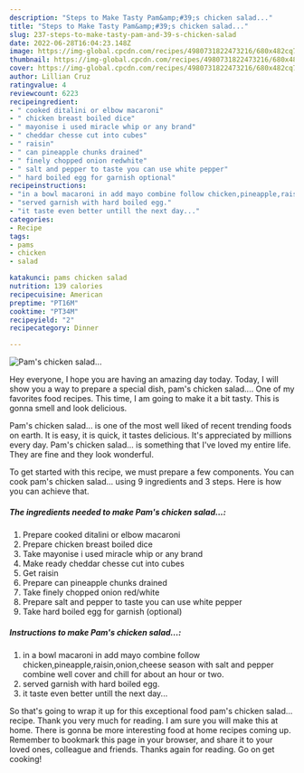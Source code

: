 ```yaml
---
description: "Steps to Make Tasty Pam&amp;#39;s chicken salad..."
title: "Steps to Make Tasty Pam&amp;#39;s chicken salad..."
slug: 237-steps-to-make-tasty-pam-and-39-s-chicken-salad
date: 2022-06-28T16:04:23.148Z
image: https://img-global.cpcdn.com/recipes/4980731822473216/680x482cq70/pams-chicken-salad-recipe-main-photo.jpg
thumbnail: https://img-global.cpcdn.com/recipes/4980731822473216/680x482cq70/pams-chicken-salad-recipe-main-photo.jpg
cover: https://img-global.cpcdn.com/recipes/4980731822473216/680x482cq70/pams-chicken-salad-recipe-main-photo.jpg
author: Lillian Cruz
ratingvalue: 4
reviewcount: 6223
recipeingredient:
- " cooked ditalini or elbow macaroni"
- " chicken breast boiled dice"
- " mayonise i used miracle whip or any brand"
- " cheddar chesse cut into cubes"
- " raisin"
- " can pineapple chunks drained"
- " finely chopped onion redwhite"
- " salt and pepper to taste you can use white pepper"
- " hard boiled egg for garnish optional"
recipeinstructions:
- "in a bowl macaroni in add mayo combine follow chicken,pineapple,raisin,onion,cheese season with salt and pepper combine well cover and chill for about an hour or two."
- "served garnish with hard boiled egg."
- "it taste even better untill the next day..."
categories:
- Recipe
tags:
- pams
- chicken
- salad

katakunci: pams chicken salad 
nutrition: 139 calories
recipecuisine: American
preptime: "PT16M"
cooktime: "PT34M"
recipeyield: "2"
recipecategory: Dinner

---
```



![Pam&#39;s chicken salad...](https://img-global.cpcdn.com/recipes/4980731822473216/680x482cq70/pams-chicken-salad-recipe-main-photo.jpg)

Hey everyone, I hope you are having an amazing day today. Today, I will show you a way to prepare a special dish, pam&#39;s chicken salad.... One of my favorites food recipes. This time, I am going to make it a bit tasty. This is gonna smell and look delicious.



Pam&#39;s chicken salad... is one of the most well liked of recent trending foods on earth. It is easy, it is quick, it tastes delicious. It's appreciated by millions every day. Pam&#39;s chicken salad... is something that I've loved my entire life. They are fine and they look wonderful.


To get started with this recipe, we must prepare a few components. You can cook pam&#39;s chicken salad... using 9 ingredients and 3 steps. Here is how you can achieve that.

<!--inarticleads1-->

##### The ingredients needed to make Pam&#39;s chicken salad...:

1. Prepare  cooked ditalini or elbow macaroni
1. Prepare  chicken breast boiled dice
1. Take  mayonise i used miracle whip or any brand
1. Make ready  cheddar chesse cut into cubes
1. Get  raisin
1. Prepare  can pineapple chunks drained
1. Take  finely chopped onion red/white
1. Prepare  salt and pepper to taste you can use white pepper
1. Take  hard boiled egg for garnish (optional)




<!--inarticleads2-->

##### Instructions to make Pam&#39;s chicken salad...:

1. in a bowl macaroni in add mayo combine follow chicken,pineapple,raisin,onion,cheese season with salt and pepper combine well cover and chill for about an hour or two.
1. served garnish with hard boiled egg.
1. it taste even better untill the next day...




So that's going to wrap it up for this exceptional food pam&#39;s chicken salad... recipe. Thank you very much for reading. I am sure you will make this at home. There is gonna be more interesting food at home recipes coming up. Remember to bookmark this page in your browser, and share it to your loved ones, colleague and friends. Thanks again for reading. Go on get cooking!
